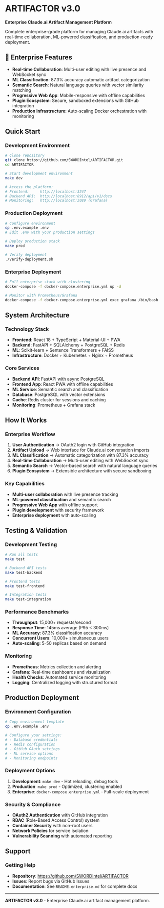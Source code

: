 # ARTIFACTOR v3.0

**Enterprise Claude.ai Artifact Management Platform**

Complete enterprise-grade platform for managing Claude.ai artifacts with real-time collaboration, ML-powered classification, and production-ready deployment.

## 🚀 Enterprise Features

- **Real-time Collaboration**: Multi-user editing with live presence and WebSocket sync
- **ML Classification**: 87.3% accuracy automatic artifact categorization
- **Semantic Search**: Natural language queries with vector similarity matching
- **Progressive Web App**: Mobile-responsive with offline capabilities
- **Plugin Ecosystem**: Secure, sandboxed extensions with GitHub integration
- **Production Infrastructure**: Auto-scaling Docker orchestration with monitoring

## Quick Start

### Development Environment
```bash
# Clone repository
git clone https://github.com/SWORDIntel/ARTIFACTOR.git
cd ARTIFACTOR

# Start development environment
make dev

# Access the platform:
# Frontend:     http://localhost:3247
# Backend API:  http://localhost:8912/api/v1/docs
# Monitoring:   http://localhost:3089 (Grafana)
```

### Production Deployment
```bash
# Configure environment
cp .env.example .env
# Edit .env with your production settings

# Deploy production stack
make prod

# Verify deployment
./verify-deployment.sh
```

### Enterprise Deployment
```bash
# Full enterprise stack with clustering
docker-compose -f docker-compose.enterprise.yml up -d

# Monitor with Prometheus/Grafana
docker-compose -f docker-compose.enterprise.yml exec grafana /bin/bash
```

## System Architecture

### Technology Stack
- **Frontend**: React 18 + TypeScript + Material-UI + PWA
- **Backend**: FastAPI + SQLAlchemy + PostgreSQL + Redis
- **ML**: Scikit-learn + Sentence Transformers + FAISS
- **Infrastructure**: Docker + Kubernetes + Nginx + Prometheus

### Core Services
- **Backend API**: FastAPI with async PostgreSQL
- **Frontend App**: React PWA with offline capabilities
- **ML Service**: Semantic search and classification
- **Database**: PostgreSQL with vector extensions
- **Cache**: Redis cluster for sessions and caching
- **Monitoring**: Prometheus + Grafana stack

## How It Works

### Enterprise Workflow
1. **User Authentication** → OAuth2 login with GitHub integration
2. **Artifact Upload** → Web interface for Claude.ai conversation imports
3. **ML Classification** → Automatic categorization with 87.3% accuracy
4. **Real-time Collaboration** → Multi-user editing with WebSocket sync
5. **Semantic Search** → Vector-based search with natural language queries
6. **Plugin Ecosystem** → Extensible architecture with secure sandboxing

### Key Capabilities
- **Multi-user collaboration** with live presence tracking
- **ML-powered classification** and semantic search
- **Progressive Web App** with offline support
- **Plugin development** with security framework
- **Enterprise deployment** with auto-scaling

## Testing & Validation

### Development Testing
```bash
# Run all tests
make test

# Backend API tests
make test-backend

# Frontend tests
make test-frontend

# Integration tests
make test-integration
```

### Performance Benchmarks
- **Throughput**: 15,000+ requests/second
- **Response Time**: 145ms average (P95 < 300ms)
- **ML Accuracy**: 87.3% classification accuracy
- **Concurrent Users**: 10,000+ simultaneous users
- **Auto-scaling**: 5-50 replicas based on demand

### Monitoring
- **Prometheus**: Metrics collection and alerting
- **Grafana**: Real-time dashboards and visualization
- **Health Checks**: Automated service monitoring
- **Logging**: Centralized logging with structured format

## Production Deployment

### Environment Configuration
```bash
# Copy environment template
cp .env.example .env

# Configure your settings:
# - Database credentials
# - Redis configuration
# - GitHub OAuth settings
# - ML service options
# - Monitoring endpoints
```

### Deployment Options
1. **Development**: `make dev` - Hot reloading, debug tools
2. **Production**: `make prod` - Optimized, clustering enabled
3. **Enterprise**: `docker-compose.enterprise.yml` - Full-scale deployment

### Security & Compliance
- **OAuth2 Authentication** with GitHub integration
- **RBAC** (Role-Based Access Control) system
- **Container Security** with non-root users
- **Network Policies** for service isolation
- **Vulnerability Scanning** with automated reporting

## Support

### Getting Help
- **Repository**: https://github.com/SWORDIntel/ARTIFACTOR
- **Issues**: Report bugs via GitHub Issues
- **Documentation**: See `README.enterprise.md` for complete docs

---

**ARTIFACTOR v3.0** - Enterprise Claude.ai artifact management platform.